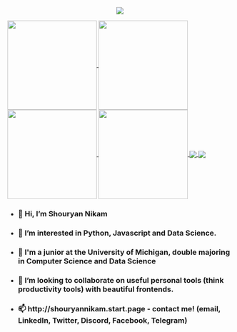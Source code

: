 <p align="center">
  <img src="https://media.giphy.com/media/XF4fF4B0l4UQFHAKXz/giphy.gif">
</p>


<a href="https://github.com/anuraghazra/github-readme-stats">
  <img height=200 align="center" src="https://github-readme-stats.vercel.app/api?username=shouryan01&hide=stars&show_icons=true&theme=transparent" />
</a>
<a href="https://github.com/anuraghazra/convoychat">
  <img height=200 align="center" src="https://github-readme-stats.vercel.app/api/top-langs?username=shouryan01&layout=compact&langs_count=8&card_width=320" />
</a>

<a href="https://github.com/anuraghazra/github-readme-stats">
  <img height=200 align="center" src="https://github-readme-stats.vercel.app/api?username=anuraghazra" />
</a>
<a href="https://github.com/anuraghazra/convoychat">
  <img height=200 align="center" src="https://github-readme-stats.vercel.app/api/top-langs?username=anuraghazra&layout=compact&langs_count=8&card_width=320" />
</a>

<a href="https://github.com/anuraghazra/github-readme-stats">
  <img align="center" src="https://github-readme-stats.vercel.app/api/pin/?username=anuraghazra&repo=github-readme-stats" />
</a>
<a href="https://github.com/anuraghazra/convoychat">
  <img align="center" src="https://github-readme-stats.vercel.app/api/pin/?username=anuraghazra&repo=convoychat" />
</a>

- <h3> 👋 Hi, I’m Shouryan Nikam</h3>
- <h3>👀 I’m interested in Python, Javascript and Data Science.</h3>
- <h3>🌱 I'm a junior at the University of Michigan, double majoring in Computer Science and Data Science</h3>
- <h3>💞️ I’m looking to collaborate on useful personal tools (think productivity tools) with beautiful frontends. </h3>
- <h3>📫 http://shouryannikam.start.page - contact me! (email, LinkedIn, Twitter, Discord, Facebook, Telegram)</h3>
